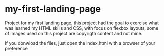 # my-first-landing-page
Project for my first landing page, this project had the goal to exercise what was learned my HTML skills and CSS, with focus on flexbox layouts, some of
images used on this project are copyrigth content and not mine.

If you donwload the files, just open the index.html with a browser of your preference

